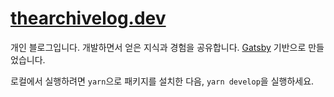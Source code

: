 # [thearchivelog.dev](https://thearchivelog.dev)

개인 블로그입니다. 개발하면서 얻은 지식과 경험을 공유합니다. [Gatsby](https://gatsbyjs.org) 기반으로 만들었습니다.

로컬에서 실행하려면 `yarn`으로 패키지를 설치한 다음, `yarn develop`을 실행하세요.
